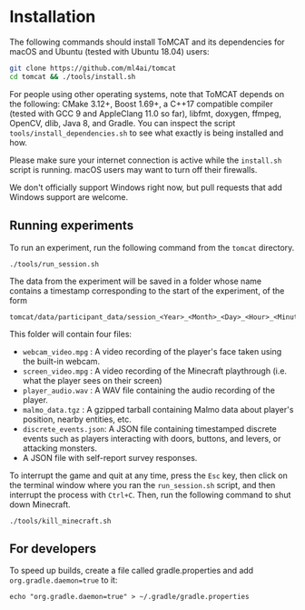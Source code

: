 Installation
============


The following commands should install ToMCAT and its dependencies for macOS and
Ubuntu (tested with Ubuntu 18.04) users:

```bash
git clone https://github.com/ml4ai/tomcat
cd tomcat && ./tools/install.sh
```

For people using other operating systems, note that ToMCAT
depends on the following: CMake 3.12+, Boost 1.69+, a C++17 compatible
compiler (tested with GCC 9 and AppleClang 11.0 so far), libfmt, doxygen,
ffmpeg, OpenCV, dlib, Java 8, and Gradle. You can inspect the script
`tools/install_dependencies.sh` to see what exactly is being installed and how.

Please make sure your internet connection is active while the `install.sh`
script is running. macOS users may want to turn off their firewalls.

We don't officially support Windows right now, but pull requests that add
Windows support are welcome.


Running experiments
-------------------

To run an experiment, run the following command from the `tomcat` directory.

    ./tools/run_session.sh

The data from the experiment will be saved in a folder whose name contains a
timestamp corresponding to the start of the experiment, of the form

    tomcat/data/participant_data/session_<Year>_<Month>_<Day>_<Hour>_<Minute>_<Second>

This folder will contain four files:
- `webcam_video.mpg` : A video recording of the player's face taken using the built-in
  webcam.
- `screen_video.mpg` : A video recording of the Minecraft playthrough (i.e.
  what the player sees on their screen)
- `player_audio.wav` : A WAV file containing the audio recording of the player.
- `malmo_data.tgz` : A gzipped tarball containing Malmo data about player's
  position, nearby entities, etc.
- `discrete_events.json`: A JSON file containing timestamped discrete events
  such as players interacting with doors, buttons, and levers, or attacking
  monsters.
- A JSON file with self-report survey responses.


To interrupt the game and quit at any time, press the `Esc` key, then click on
the terminal window where you ran the `run_session.sh` script, and then
interrupt the process with `Ctrl+C`. Then, run the following command to shut
down Minecraft.

```
./tools/kill_minecraft.sh
```

## For developers

To speed up builds, create a file called gradle.properties and add
`org.gradle.daemon=true` to it:

    echo "org.gradle.daemon=true" > ~/.gradle/gradle.properties
